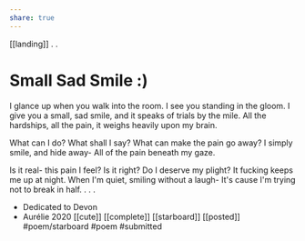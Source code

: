 ```yaml
---
share: true
---
```

[[landing]]
.
.
# Small Sad Smile :)

I glance up when you walk into the room.
I see you standing in the gloom.
I give you a small, sad smile,
and it speaks of trials by the mile.
All the hardships, all the pain,
it weighs heavily upon my brain.
  
What can I do?
What shall I say? 
What can make the pain go away? 
I simply smile, and hide away-
All of the pain beneath my gaze. 
  
Is it real- this pain I feel?
Is it right? Do I deserve my plight?
It fucking keeps me up at night. 
When I'm quiet, smiling without a laugh-
It's cause I'm trying not to break in half. 
.
.
.
- Dedicated to Devon
- Aurélie 2020
[[cute]] [[complete]] [[starboard]] [[posted]]   #poem/starboard #poem  #submitted